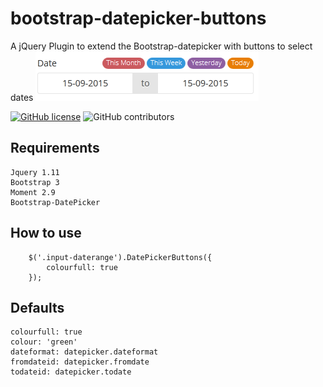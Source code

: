 # bootstrap-datepicker-buttons
A jQuery Plugin to extend the Bootstrap-datepicker with buttons to select dates
![alt tag](https://github.com/rogeroliveira84/bootstrap-datepicker-buttons/blob/master/buttons.png?raw=true)

[![GitHub license](https://img.shields.io/badge/license-MIT-blue.svg)](https://github.com/rogeroliveira84/bootstrap-datepicker-buttons/blob/master/LICENSE) ![GitHub contributors](https://img.shields.io/github/contributors/rogeroliveira84/bootstrap-datepicker-buttons.svg?color=orange)

## Requirements

	Jquery 1.11
	Bootstrap 3
	Moment 2.9
	Bootstrap-DatePicker
	

## How to use

        $('.input-daterange').DatePickerButtons({
            colourfull: true
        });
        
## Defaults
	colourfull: true
	colour: 'green'
	dateformat: datepicker.dateformat
	fromdateid: datepicker.fromdate
	todateid: datepicker.todate

